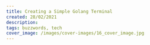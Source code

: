 ```yaml
---
title: Creating a Simple Golang Terminal
created: 28/02/2021
description:
tags: buzzwords, tech
cover_image: /images/cover-images/16_cover_image.jpg
---
```

